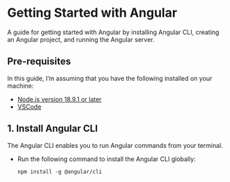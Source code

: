 # Getting Started with Angular

A guide for getting started with Angular by installing Angular CLI, creating an Angular project, and running the Angular server.

## Pre-requisites

In this guide, I’m assuming that you have the following installed on your machine:

- [Node.js version 18.9.1 or later](https://github.com/nvm-sh/nvm.git)
- [VSCode](https://code.visualstudio.com/docs/setup/linux)

## 1. Install Angular CLI

The Angular CLI enables you to run Angular commands from your terminal.

- Run the following command to install the Angular CLI globally:

  ```
  npm install -g @angular/cli
  ```
